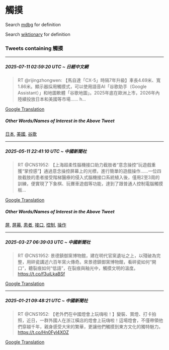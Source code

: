 # 觸摸

Search [mdbg](https://www.mdbg.net/chinese/dictionary?page=worddict&wdrst=0&wdqb=觸摸) for definition

Search [wiktionary](https://en.wiktionary.org/wiki/觸摸) for definition

### Tweets containing 觸摸

___
##### 2025-07-11 02:59:20 UTC ~ 日經中文網
> RT @rijingzhongwen: 【馬自達「CX-5」時隔7年升級】車長4.69米、寬1.86米。顯示器採用觸摸式，可以使用語音AI「谷歌助手（Google Assistant）」和地圖軟體「谷歌地圖」。2025年底在歐洲上市，2026年內陸續投放日本和美國等市場…… h…

[Google Translation](https://translate.google.com/?hi=en&tab=TT&sl=zh-CN&tl=en&op=translate&text=RT+%40rijingzhongwen%3A+%E3%80%90%E9%A6%AC%E8%87%AA%E9%81%94%E3%80%8CCX-5%E3%80%8D%E6%99%82%E9%9A%947%E5%B9%B4%E5%8D%87%E7%B4%9A%E3%80%91%E8%BB%8A%E9%95%B74.69%E7%B1%B3%E3%80%81%E5%AF%AC1.86%E7%B1%B3%E3%80%82%E9%A1%AF%E7%A4%BA%E5%99%A8%E6%8E%A1%E7%94%A8%E8%A7%B8%E6%91%B8%E5%BC%8F%EF%BC%8C%E5%8F%AF%E4%BB%A5%E4%BD%BF%E7%94%A8%E8%AA%9E%E9%9F%B3AI%E3%80%8C%E8%B0%B7%E6%AD%8C%E5%8A%A9%E6%89%8B%EF%BC%88Google+Assistant%EF%BC%89%E3%80%8D%E5%92%8C%E5%9C%B0%E5%9C%96%E8%BB%9F%E9%AB%94%E3%80%8C%E8%B0%B7%E6%AD%8C%E5%9C%B0%E5%9C%96%E3%80%8D%E3%80%822025%E5%B9%B4%E5%BA%95%E5%9C%A8%E6%AD%90%E6%B4%B2%E4%B8%8A%E5%B8%82%EF%BC%8C2026%E5%B9%B4%E5%85%A7%E9%99%B8%E7%BA%8C%E6%8A%95%E6%94%BE%E6%97%A5%E6%9C%AC%E5%92%8C%E7%BE%8E%E5%9C%8B%E7%AD%89%E5%B8%82%E5%A0%B4%E2%80%A6%E2%80%A6+h%E2%80%A6)
##### Other Words/Names of Interest in the Above Tweet
[日本](日本.md), [美國](美國.md), [谷歌](谷歌.md)
___
##### 2025-05-11 22:41:10 UTC ~ 中國新聞社
> RT @CNS1952: 【上海超柔性腦機接口助力截肢者“意念操控”玩遊戲重獲“掌控感”】通過意念操控屏幕上的光標，進行簡單的遊戲操作……一位四肢截肢的患者接受階梯醫療的侵入式腦機接口系統植入後，僅用2至3周的訓練，便實現了下象棋、玩賽車遊戲等功能，達到了跟普通人控制電腦觸摸板…

[Google Translation](https://translate.google.com/?hi=en&tab=TT&sl=zh-CN&tl=en&op=translate&text=RT+%40CNS1952%3A+%E3%80%90%E4%B8%8A%E6%B5%B7%E8%B6%85%E6%9F%94%E6%80%A7%E8%85%A6%E6%A9%9F%E6%8E%A5%E5%8F%A3%E5%8A%A9%E5%8A%9B%E6%88%AA%E8%82%A2%E8%80%85%E2%80%9C%E6%84%8F%E5%BF%B5%E6%93%8D%E6%8E%A7%E2%80%9D%E7%8E%A9%E9%81%8A%E6%88%B2%E9%87%8D%E7%8D%B2%E2%80%9C%E6%8E%8C%E6%8E%A7%E6%84%9F%E2%80%9D%E3%80%91%E9%80%9A%E9%81%8E%E6%84%8F%E5%BF%B5%E6%93%8D%E6%8E%A7%E5%B1%8F%E5%B9%95%E4%B8%8A%E7%9A%84%E5%85%89%E6%A8%99%EF%BC%8C%E9%80%B2%E8%A1%8C%E7%B0%A1%E5%96%AE%E7%9A%84%E9%81%8A%E6%88%B2%E6%93%8D%E4%BD%9C%E2%80%A6%E2%80%A6%E4%B8%80%E4%BD%8D%E5%9B%9B%E8%82%A2%E6%88%AA%E8%82%A2%E7%9A%84%E6%82%A3%E8%80%85%E6%8E%A5%E5%8F%97%E9%9A%8E%E6%A2%AF%E9%86%AB%E7%99%82%E7%9A%84%E4%BE%B5%E5%85%A5%E5%BC%8F%E8%85%A6%E6%A9%9F%E6%8E%A5%E5%8F%A3%E7%B3%BB%E7%B5%B1%E6%A4%8D%E5%85%A5%E5%BE%8C%EF%BC%8C%E5%83%85%E7%94%A82%E8%87%B33%E5%91%A8%E7%9A%84%E8%A8%93%E7%B7%B4%EF%BC%8C%E4%BE%BF%E5%AF%A6%E7%8F%BE%E4%BA%86%E4%B8%8B%E8%B1%A1%E6%A3%8B%E3%80%81%E7%8E%A9%E8%B3%BD%E8%BB%8A%E9%81%8A%E6%88%B2%E7%AD%89%E5%8A%9F%E8%83%BD%EF%BC%8C%E9%81%94%E5%88%B0%E4%BA%86%E8%B7%9F%E6%99%AE%E9%80%9A%E4%BA%BA%E6%8E%A7%E5%88%B6%E9%9B%BB%E8%85%A6%E8%A7%B8%E6%91%B8%E6%9D%BF%E2%80%A6)
##### Other Words/Names of Interest in the Above Tweet
[屏](屏.md), [屏幕](屏幕.md), [患者](患者.md), [接口](接口.md), [控制](控制.md), [操作](操作.md)
___
##### 2025-03-27 06:39:03 UTC ~ 中國新聞社
> RT @CNS1952: 景德鎮御窯博物館，建在明代官窯遺址之上，以殘破為完整，用碎瓷講述六百年窯火傳奇。來景德鎮御窯博物館，看碎瓷如何“開口”，聽裂痕如何“低語”，在裂痕與釉光中，觸摸文明的溫度。 https://t.co/f3uiLkaBSf

[Google Translation](https://translate.google.com/?hi=en&tab=TT&sl=zh-CN&tl=en&op=translate&text=RT+%40CNS1952%3A+%E6%99%AF%E5%BE%B7%E9%8E%AE%E5%BE%A1%E7%AA%AF%E5%8D%9A%E7%89%A9%E9%A4%A8%EF%BC%8C%E5%BB%BA%E5%9C%A8%E6%98%8E%E4%BB%A3%E5%AE%98%E7%AA%AF%E9%81%BA%E5%9D%80%E4%B9%8B%E4%B8%8A%EF%BC%8C%E4%BB%A5%E6%AE%98%E7%A0%B4%E7%82%BA%E5%AE%8C%E6%95%B4%EF%BC%8C%E7%94%A8%E7%A2%8E%E7%93%B7%E8%AC%9B%E8%BF%B0%E5%85%AD%E7%99%BE%E5%B9%B4%E7%AA%AF%E7%81%AB%E5%82%B3%E5%A5%87%E3%80%82%E4%BE%86%E6%99%AF%E5%BE%B7%E9%8E%AE%E5%BE%A1%E7%AA%AF%E5%8D%9A%E7%89%A9%E9%A4%A8%EF%BC%8C%E7%9C%8B%E7%A2%8E%E7%93%B7%E5%A6%82%E4%BD%95%E2%80%9C%E9%96%8B%E5%8F%A3%E2%80%9D%EF%BC%8C%E8%81%BD%E8%A3%82%E7%97%95%E5%A6%82%E4%BD%95%E2%80%9C%E4%BD%8E%E8%AA%9E%E2%80%9D%EF%BC%8C%E5%9C%A8%E8%A3%82%E7%97%95%E8%88%87%E9%87%89%E5%85%89%E4%B8%AD%EF%BC%8C%E8%A7%B8%E6%91%B8%E6%96%87%E6%98%8E%E7%9A%84%E6%BA%AB%E5%BA%A6%E3%80%82+https%3A%2F%2Ft.co%2Ff3uiLkaBSf)
___
##### 2025-01-21 09:48:21 UTC ~ 中國新聞社
> RT @CNS1952: 【老外們在中國燈會上玩嗨啦！】變裝、賞燈、打卡拍照，近日，一群外國人在浙江橫店的燈會上玩嗨啦！這場燈會，不僅帶領他們穿越千年，親身感受大宋的繁華，更讓他們觸摸到東方文化的獨特魅力。 https://t.co/Hn0FyI4XOZ

[Google Translation](https://translate.google.com/?hi=en&tab=TT&sl=zh-CN&tl=en&op=translate&text=RT+%40CNS1952%3A+%E3%80%90%E8%80%81%E5%A4%96%E5%80%91%E5%9C%A8%E4%B8%AD%E5%9C%8B%E7%87%88%E6%9C%83%E4%B8%8A%E7%8E%A9%E5%97%A8%E5%95%A6%EF%BC%81%E3%80%91%E8%AE%8A%E8%A3%9D%E3%80%81%E8%B3%9E%E7%87%88%E3%80%81%E6%89%93%E5%8D%A1%E6%8B%8D%E7%85%A7%EF%BC%8C%E8%BF%91%E6%97%A5%EF%BC%8C%E4%B8%80%E7%BE%A4%E5%A4%96%E5%9C%8B%E4%BA%BA%E5%9C%A8%E6%B5%99%E6%B1%9F%E6%A9%AB%E5%BA%97%E7%9A%84%E7%87%88%E6%9C%83%E4%B8%8A%E7%8E%A9%E5%97%A8%E5%95%A6%EF%BC%81%E9%80%99%E5%A0%B4%E7%87%88%E6%9C%83%EF%BC%8C%E4%B8%8D%E5%83%85%E5%B8%B6%E9%A0%98%E4%BB%96%E5%80%91%E7%A9%BF%E8%B6%8A%E5%8D%83%E5%B9%B4%EF%BC%8C%E8%A6%AA%E8%BA%AB%E6%84%9F%E5%8F%97%E5%A4%A7%E5%AE%8B%E7%9A%84%E7%B9%81%E8%8F%AF%EF%BC%8C%E6%9B%B4%E8%AE%93%E4%BB%96%E5%80%91%E8%A7%B8%E6%91%B8%E5%88%B0%E6%9D%B1%E6%96%B9%E6%96%87%E5%8C%96%E7%9A%84%E7%8D%A8%E7%89%B9%E9%AD%85%E5%8A%9B%E3%80%82+https%3A%2F%2Ft.co%2FHn0FyI4XOZ)
